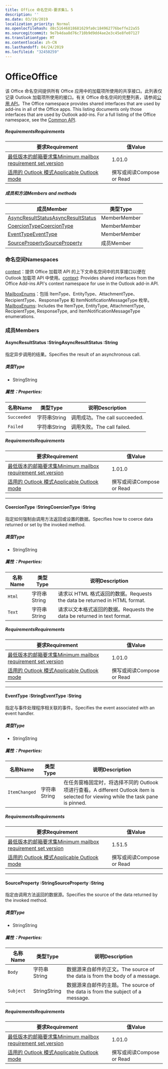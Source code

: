 ```yaml
---
title: Office 命名空间-要求集1。5
description: ''
ms.date: 03/19/2019
localization_priority: Normal
ms.openlocfilehash: d8c51646818681629fa0c184962776beffe22a55
ms.sourcegitcommit: 9e7b4daa8d76c710b9d9dd4ae2e3c45e8fe07127
ms.translationtype: MT
ms.contentlocale: zh-CN
ms.lasthandoff: 04/24/2019
ms.locfileid: "32450259"
---
```

# <a name="office"></a><span data-ttu-id="13b54-102">Office</span><span class="sxs-lookup"><span data-stu-id="13b54-102">Office</span></span>

<span data-ttu-id="13b54-p101">该 Office 命名空间提供所有 Office 应用中的加载项所使用的共享接口。此列表仅记录 Outlook 加载项所使用的接口。有关 Office 命名空间的完整列表，请参阅[公用 API](/javascript/api/office)。</span><span class="sxs-lookup"><span data-stu-id="13b54-p101">The Office namespace provides shared interfaces that are used by add-ins in all of the Office apps. This listing documents only those interfaces that are used by Outlook add-ins. For a full listing of the Office namespace, see the [Common API](/javascript/api/office).</span></span>

##### <a name="requirements"></a><span data-ttu-id="13b54-105">Requirements</span><span class="sxs-lookup"><span data-stu-id="13b54-105">Requirements</span></span>

|<span data-ttu-id="13b54-106">要求</span><span class="sxs-lookup"><span data-stu-id="13b54-106">Requirement</span></span>| <span data-ttu-id="13b54-107">值</span><span class="sxs-lookup"><span data-stu-id="13b54-107">Value</span></span>|
|---|---|
|[<span data-ttu-id="13b54-108">最低版本的邮箱要求集</span><span class="sxs-lookup"><span data-stu-id="13b54-108">Minimum mailbox requirement set version</span></span>](/office/dev/add-ins/reference/requirement-sets/outlook-api-requirement-sets)| <span data-ttu-id="13b54-109">1.0</span><span class="sxs-lookup"><span data-stu-id="13b54-109">1.0</span></span>|
|[<span data-ttu-id="13b54-110">适用的 Outlook 模式</span><span class="sxs-lookup"><span data-stu-id="13b54-110">Applicable Outlook mode</span></span>](/outlook/add-ins/#extension-points)| <span data-ttu-id="13b54-111">撰写或阅读</span><span class="sxs-lookup"><span data-stu-id="13b54-111">Compose or Read</span></span>|

##### <a name="members-and-methods"></a><span data-ttu-id="13b54-112">成员和方法</span><span class="sxs-lookup"><span data-stu-id="13b54-112">Members and methods</span></span>

| <span data-ttu-id="13b54-113">成员</span><span class="sxs-lookup"><span data-stu-id="13b54-113">Member</span></span> | <span data-ttu-id="13b54-114">类型</span><span class="sxs-lookup"><span data-stu-id="13b54-114">Type</span></span> |
|--------|------|
| [<span data-ttu-id="13b54-115">AsyncResultStatus</span><span class="sxs-lookup"><span data-stu-id="13b54-115">AsyncResultStatus</span></span>](#asyncresultstatus-string) | <span data-ttu-id="13b54-116">Member</span><span class="sxs-lookup"><span data-stu-id="13b54-116">Member</span></span> |
| [<span data-ttu-id="13b54-117">CoercionType</span><span class="sxs-lookup"><span data-stu-id="13b54-117">CoercionType</span></span>](#coerciontype-string) | <span data-ttu-id="13b54-118">Member</span><span class="sxs-lookup"><span data-stu-id="13b54-118">Member</span></span> |
| [<span data-ttu-id="13b54-119">EventType</span><span class="sxs-lookup"><span data-stu-id="13b54-119">EventType</span></span>](#eventtype-string) | <span data-ttu-id="13b54-120">Member</span><span class="sxs-lookup"><span data-stu-id="13b54-120">Member</span></span> |
| [<span data-ttu-id="13b54-121">SourceProperty</span><span class="sxs-lookup"><span data-stu-id="13b54-121">SourceProperty</span></span>](#sourceproperty-string) | <span data-ttu-id="13b54-122">成员</span><span class="sxs-lookup"><span data-stu-id="13b54-122">Member</span></span> |

### <a name="namespaces"></a><span data-ttu-id="13b54-123">命名空间</span><span class="sxs-lookup"><span data-stu-id="13b54-123">Namespaces</span></span>

<span data-ttu-id="13b54-124">[context](office.context.md)：提供 Office 加载项 API 的上下文命名空间中的共享接口以便在 Outlook 加载项 API 中使用。</span><span class="sxs-lookup"><span data-stu-id="13b54-124">[context](office.context.md): Provides shared interfaces from the Office Add-ins API's context namespace for use in the Outlook add-in API.</span></span>

<span data-ttu-id="13b54-125">[MailboxEnums](/javascript/api/outlook_1_5/office.mailboxenums.attachmenttype)：包括 ItemType、EntityType、AttachmentType、RecipientType、ResponseType 和 ItemNotificationMessageType 枚举。</span><span class="sxs-lookup"><span data-stu-id="13b54-125">[MailboxEnums](/javascript/api/outlook_1_5/office.mailboxenums.attachmenttype): Includes the ItemType, EntityType, AttachmentType, RecipientType, ResponseType, and ItemNotificationMessageType enumerations.</span></span>

### <a name="members"></a><span data-ttu-id="13b54-126">成员</span><span class="sxs-lookup"><span data-stu-id="13b54-126">Members</span></span>

####  <a name="asyncresultstatus-string"></a><span data-ttu-id="13b54-127">AsyncResultStatus :String</span><span class="sxs-lookup"><span data-stu-id="13b54-127">AsyncResultStatus :String</span></span>

<span data-ttu-id="13b54-128">指定异步调用的结果。</span><span class="sxs-lookup"><span data-stu-id="13b54-128">Specifies the result of an asynchronous call.</span></span>

##### <a name="type"></a><span data-ttu-id="13b54-129">类型</span><span class="sxs-lookup"><span data-stu-id="13b54-129">Type</span></span>

*   <span data-ttu-id="13b54-130">String</span><span class="sxs-lookup"><span data-stu-id="13b54-130">String</span></span>

##### <a name="properties"></a><span data-ttu-id="13b54-131">属性：</span><span class="sxs-lookup"><span data-stu-id="13b54-131">Properties:</span></span>

|<span data-ttu-id="13b54-132">名称</span><span class="sxs-lookup"><span data-stu-id="13b54-132">Name</span></span>| <span data-ttu-id="13b54-133">类型</span><span class="sxs-lookup"><span data-stu-id="13b54-133">Type</span></span>| <span data-ttu-id="13b54-134">说明</span><span class="sxs-lookup"><span data-stu-id="13b54-134">Description</span></span>|
|---|---|---|
|`Succeeded`| <span data-ttu-id="13b54-135">字符串</span><span class="sxs-lookup"><span data-stu-id="13b54-135">String</span></span>|<span data-ttu-id="13b54-136">调用成功。</span><span class="sxs-lookup"><span data-stu-id="13b54-136">The call succeeded.</span></span>|
|`Failed`| <span data-ttu-id="13b54-137">字符串</span><span class="sxs-lookup"><span data-stu-id="13b54-137">String</span></span>|<span data-ttu-id="13b54-138">调用失败。</span><span class="sxs-lookup"><span data-stu-id="13b54-138">The call failed.</span></span>|

##### <a name="requirements"></a><span data-ttu-id="13b54-139">Requirements</span><span class="sxs-lookup"><span data-stu-id="13b54-139">Requirements</span></span>

|<span data-ttu-id="13b54-140">要求</span><span class="sxs-lookup"><span data-stu-id="13b54-140">Requirement</span></span>| <span data-ttu-id="13b54-141">值</span><span class="sxs-lookup"><span data-stu-id="13b54-141">Value</span></span>|
|---|---|
|[<span data-ttu-id="13b54-142">最低版本的邮箱要求集</span><span class="sxs-lookup"><span data-stu-id="13b54-142">Minimum mailbox requirement set version</span></span>](/office/dev/add-ins/reference/requirement-sets/outlook-api-requirement-sets)| <span data-ttu-id="13b54-143">1.0</span><span class="sxs-lookup"><span data-stu-id="13b54-143">1.0</span></span>|
|[<span data-ttu-id="13b54-144">适用的 Outlook 模式</span><span class="sxs-lookup"><span data-stu-id="13b54-144">Applicable Outlook mode</span></span>](/outlook/add-ins/#extension-points)| <span data-ttu-id="13b54-145">撰写或阅读</span><span class="sxs-lookup"><span data-stu-id="13b54-145">Compose or Read</span></span>|

---

####  <a name="coerciontype-string"></a><span data-ttu-id="13b54-146">CoercionType :String</span><span class="sxs-lookup"><span data-stu-id="13b54-146">CoercionType :String</span></span>

<span data-ttu-id="13b54-147">指定如何强制由调用方法返回或设置的数据。</span><span class="sxs-lookup"><span data-stu-id="13b54-147">Specifies how to coerce data returned or set by the invoked method.</span></span>

##### <a name="type"></a><span data-ttu-id="13b54-148">类型</span><span class="sxs-lookup"><span data-stu-id="13b54-148">Type</span></span>

*   <span data-ttu-id="13b54-149">String</span><span class="sxs-lookup"><span data-stu-id="13b54-149">String</span></span>

##### <a name="properties"></a><span data-ttu-id="13b54-150">属性：</span><span class="sxs-lookup"><span data-stu-id="13b54-150">Properties:</span></span>

|<span data-ttu-id="13b54-151">名称</span><span class="sxs-lookup"><span data-stu-id="13b54-151">Name</span></span>| <span data-ttu-id="13b54-152">类型</span><span class="sxs-lookup"><span data-stu-id="13b54-152">Type</span></span>| <span data-ttu-id="13b54-153">说明</span><span class="sxs-lookup"><span data-stu-id="13b54-153">Description</span></span>|
|---|---|---|
|`Html`| <span data-ttu-id="13b54-154">字符串</span><span class="sxs-lookup"><span data-stu-id="13b54-154">String</span></span>|<span data-ttu-id="13b54-155">请求以 HTML 格式返回的数据。</span><span class="sxs-lookup"><span data-stu-id="13b54-155">Requests the data be returned in HTML format.</span></span>|
|`Text`| <span data-ttu-id="13b54-156">字符串</span><span class="sxs-lookup"><span data-stu-id="13b54-156">String</span></span>|<span data-ttu-id="13b54-157">请求以文本格式返回的数据。</span><span class="sxs-lookup"><span data-stu-id="13b54-157">Requests the data be returned in text format.</span></span>|

##### <a name="requirements"></a><span data-ttu-id="13b54-158">Requirements</span><span class="sxs-lookup"><span data-stu-id="13b54-158">Requirements</span></span>

|<span data-ttu-id="13b54-159">要求</span><span class="sxs-lookup"><span data-stu-id="13b54-159">Requirement</span></span>| <span data-ttu-id="13b54-160">值</span><span class="sxs-lookup"><span data-stu-id="13b54-160">Value</span></span>|
|---|---|
|[<span data-ttu-id="13b54-161">最低版本的邮箱要求集</span><span class="sxs-lookup"><span data-stu-id="13b54-161">Minimum mailbox requirement set version</span></span>](/office/dev/add-ins/reference/requirement-sets/outlook-api-requirement-sets)| <span data-ttu-id="13b54-162">1.0</span><span class="sxs-lookup"><span data-stu-id="13b54-162">1.0</span></span>|
|[<span data-ttu-id="13b54-163">适用的 Outlook 模式</span><span class="sxs-lookup"><span data-stu-id="13b54-163">Applicable Outlook mode</span></span>](/outlook/add-ins/#extension-points)| <span data-ttu-id="13b54-164">撰写或阅读</span><span class="sxs-lookup"><span data-stu-id="13b54-164">Compose or Read</span></span>|

---

####  <a name="eventtype-string"></a><span data-ttu-id="13b54-165">EventType :String</span><span class="sxs-lookup"><span data-stu-id="13b54-165">EventType :String</span></span>

<span data-ttu-id="13b54-166">指定与事件处理程序相关联的事件。</span><span class="sxs-lookup"><span data-stu-id="13b54-166">Specifies the event associated with an event handler.</span></span>

##### <a name="type"></a><span data-ttu-id="13b54-167">类型</span><span class="sxs-lookup"><span data-stu-id="13b54-167">Type</span></span>

*   <span data-ttu-id="13b54-168">String</span><span class="sxs-lookup"><span data-stu-id="13b54-168">String</span></span>

##### <a name="properties"></a><span data-ttu-id="13b54-169">属性：</span><span class="sxs-lookup"><span data-stu-id="13b54-169">Properties:</span></span>

| <span data-ttu-id="13b54-170">名称</span><span class="sxs-lookup"><span data-stu-id="13b54-170">Name</span></span> | <span data-ttu-id="13b54-171">类型</span><span class="sxs-lookup"><span data-stu-id="13b54-171">Type</span></span> | <span data-ttu-id="13b54-172">说明</span><span class="sxs-lookup"><span data-stu-id="13b54-172">Description</span></span> |
|---|---|---|
|`ItemChanged`| <span data-ttu-id="13b54-173">字符串</span><span class="sxs-lookup"><span data-stu-id="13b54-173">String</span></span> | <span data-ttu-id="13b54-174">在任务窗格固定时，将选择不同的 Outlook 项进行查看。</span><span class="sxs-lookup"><span data-stu-id="13b54-174">A different Outlook item is selected for viewing while the task pane is pinned.</span></span> |

##### <a name="requirements"></a><span data-ttu-id="13b54-175">Requirements</span><span class="sxs-lookup"><span data-stu-id="13b54-175">Requirements</span></span>

|<span data-ttu-id="13b54-176">要求</span><span class="sxs-lookup"><span data-stu-id="13b54-176">Requirement</span></span>| <span data-ttu-id="13b54-177">值</span><span class="sxs-lookup"><span data-stu-id="13b54-177">Value</span></span>|
|---|---|
|[<span data-ttu-id="13b54-178">最低版本的邮箱要求集</span><span class="sxs-lookup"><span data-stu-id="13b54-178">Minimum mailbox requirement set version</span></span>](/office/dev/add-ins/reference/requirement-sets/outlook-api-requirement-sets)| <span data-ttu-id="13b54-179">1.5</span><span class="sxs-lookup"><span data-stu-id="13b54-179">1.5</span></span> |
|[<span data-ttu-id="13b54-180">适用的 Outlook 模式</span><span class="sxs-lookup"><span data-stu-id="13b54-180">Applicable Outlook mode</span></span>](/outlook/add-ins/#extension-points)| <span data-ttu-id="13b54-181">撰写或阅读</span><span class="sxs-lookup"><span data-stu-id="13b54-181">Compose or Read</span></span> |

---

####  <a name="sourceproperty-string"></a><span data-ttu-id="13b54-182">SourceProperty :String</span><span class="sxs-lookup"><span data-stu-id="13b54-182">SourceProperty :String</span></span>

<span data-ttu-id="13b54-183">指定由调用方法返回的数据源。</span><span class="sxs-lookup"><span data-stu-id="13b54-183">Specifies the source of the data returned by the invoked method.</span></span>

##### <a name="type"></a><span data-ttu-id="13b54-184">类型</span><span class="sxs-lookup"><span data-stu-id="13b54-184">Type</span></span>

*   <span data-ttu-id="13b54-185">String</span><span class="sxs-lookup"><span data-stu-id="13b54-185">String</span></span>

##### <a name="properties"></a><span data-ttu-id="13b54-186">属性：</span><span class="sxs-lookup"><span data-stu-id="13b54-186">Properties:</span></span>

|<span data-ttu-id="13b54-187">名称</span><span class="sxs-lookup"><span data-stu-id="13b54-187">Name</span></span>| <span data-ttu-id="13b54-188">类型</span><span class="sxs-lookup"><span data-stu-id="13b54-188">Type</span></span>| <span data-ttu-id="13b54-189">说明</span><span class="sxs-lookup"><span data-stu-id="13b54-189">Description</span></span>|
|---|---|---|
|`Body`| <span data-ttu-id="13b54-190">字符串</span><span class="sxs-lookup"><span data-stu-id="13b54-190">String</span></span>|<span data-ttu-id="13b54-191">数据源来自邮件的正文。</span><span class="sxs-lookup"><span data-stu-id="13b54-191">The source of the data is from the body of a message.</span></span>|
|`Subject`| <span data-ttu-id="13b54-192">String</span><span class="sxs-lookup"><span data-stu-id="13b54-192">String</span></span>|<span data-ttu-id="13b54-193">数据源来自邮件的主题。</span><span class="sxs-lookup"><span data-stu-id="13b54-193">The source of the data is from the subject of a message.</span></span>|

##### <a name="requirements"></a><span data-ttu-id="13b54-194">Requirements</span><span class="sxs-lookup"><span data-stu-id="13b54-194">Requirements</span></span>

|<span data-ttu-id="13b54-195">要求</span><span class="sxs-lookup"><span data-stu-id="13b54-195">Requirement</span></span>| <span data-ttu-id="13b54-196">值</span><span class="sxs-lookup"><span data-stu-id="13b54-196">Value</span></span>|
|---|---|
|[<span data-ttu-id="13b54-197">最低版本的邮箱要求集</span><span class="sxs-lookup"><span data-stu-id="13b54-197">Minimum mailbox requirement set version</span></span>](/office/dev/add-ins/reference/requirement-sets/outlook-api-requirement-sets)| <span data-ttu-id="13b54-198">1.0</span><span class="sxs-lookup"><span data-stu-id="13b54-198">1.0</span></span>|
|[<span data-ttu-id="13b54-199">适用的 Outlook 模式</span><span class="sxs-lookup"><span data-stu-id="13b54-199">Applicable Outlook mode</span></span>](/outlook/add-ins/#extension-points)| <span data-ttu-id="13b54-200">撰写或阅读</span><span class="sxs-lookup"><span data-stu-id="13b54-200">Compose or Read</span></span>|
